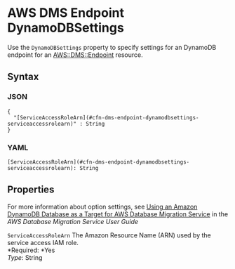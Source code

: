 # AWS DMS Endpoint DynamoDBSettings<a name="aws-properties-dms-endpoint-dynamodbsettings"></a>

Use the `DynamoDBSettings` property to specify settings for an DynamoDB endpoint for an [AWS::DMS::Endpoint](aws-resource-dms-endpoint.md) resource\.

## Syntax<a name="w3ab2c21c14d499b5"></a>

### JSON<a name="aws-properties-dms-endpoint-dynamodbsettings-syntax.json"></a>

```
{
  "[ServiceAccessRoleArn](#cfn-dms-endpoint-dynamodbsettings-serviceaccessrolearn)" : String
}
```

### YAML<a name="aws-properties-dms-endpoint-dynamodbsettings-syntax.yaml"></a>

```
[ServiceAccessRoleArn](#cfn-dms-endpoint-dynamodbsettings-serviceaccessrolearn): String
```

## Properties<a name="w3ab2c21c14d499b7"></a>

For more information about option settings, see [Using an Amazon DynamoDB Database as a Target for AWS Database Migration Service](http://docs.aws.amazon.com/dms/latest/userguide/CHAP_Target.DynamoDB.html) in the *AWS Database Migration Service User Guide*

`ServiceAccessRoleArn`  <a name="cfn-dms-endpoint-dynamodbsettings-serviceaccessrolearn"></a>
The Amazon Resource Name \(ARN\) used by the service access IAM role\.  
*Required: *Yes  
*Type*: String